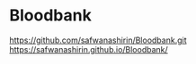 # Bloodbank
https://github.com/safwanashirin/Bloodbank.git
https://safwanashirin.github.io/Bloodbank/
